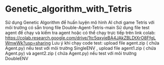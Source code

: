 # Genetic_algorithm_with_Tetris
Sử dụng Genetic Algorithm để huấn luyện mô hình AI chơi game Tetris với môi trường có sẵn trong file Double-Agent-Tetris-main
Sử dụng file test agent để chạy và kiểm tra agent hoặc có thể chạy trực tiếp trên link colab: https://colab.research.google.com/drive/1tc5qxyieBA4JAkZBLDtXrO8FfgLWmwWk?usp=sharing
Lưu ý khi chạy code test: upload file agent.zip ( chứa Agent.py) nếu test với môi trường SingleENV , upload file agent1.zip ( chứa Agent.py) và agent2.zip ( chứa Agent.py) nếu test với môi trường DoubleENV